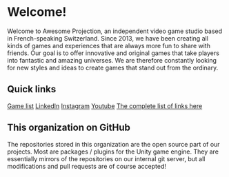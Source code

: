 # Welcome!
Welcome to Awesome Projection, an independent video game studio based in French-speaking Switzerland.
Since 2013, we have been creating all kinds of games and experiences that are always more fun to share with friends.
Our goal is to offer innovative and original games that take players into fantastic and amazing universes. We are therefore constantly looking for new styles and ideas to create games that stand out from the ordinary.

## Quick links 
[Game list](https://apgames.ch/game)
[LinkedIn](https://www.linkedin.com/company/awesomeprojectiongames)
[Instagram](https://www.instagram.com/awesomeprojection/)
[Youtube](https://www.youtube.com/@awesomeprojection)
[The complete list of links here](https://apgames.ch/links)

## This organization on GitHub
The repositories stored in this organization are the open source part of our projects. Most are packages / plugins for the Unity game engine. 
They are essentially mirrors of the repositories on our internal git server, but all modifications and pull requests are of course accepted!
